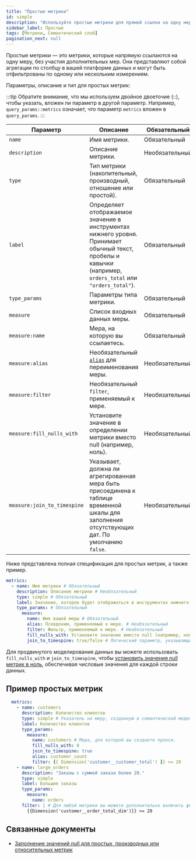 ```yaml
---
title: "Простые метрики"
id: simple
description: "Используйте простые метрики для прямой ссылки на одну меру."
sidebar_label: Простые
tags: [Метрики, Семантический слой]
pagination_next: null
---
```


Простые метрики — это метрики, которые напрямую ссылаются на одну меру, без участия дополнительных мер. Они представляют собой агрегации по столбцу в вашей платформе данных и могут быть отфильтрованы по одному или нескольким измерениям.

Параметры, описание и тип для простых метрик:

:::tip
Обратите внимание, что мы используем двойное двоеточие (::), чтобы указать, вложен ли параметр в другой параметр. Например, `query_params::metrics` означает, что параметр `metrics` вложен в `query_params`.
:::

| Параметр | Описание | Обязательный | Тип |
| --------- | ----------- | ---- | ---- |
| `name` | Имя метрики. | Обязательный | Строка |
| `description` | Описание метрики. | Необязательный | Строка |
| `type` | Тип метрики (накопительный, производный, отношение или простой). | Обязательный | Строка |
| `label` | Определяет отображаемое значение в инструментах нижнего уровня. Принимает обычный текст, пробелы и кавычки (например, `orders_total` или `"orders_total"`). | Обязательный | Строка |
| `type_params` | Параметры типа метрики. | Обязательный | Словарь |
| `measure` | Список входных данных меры. | Обязательный | Список |
| `measure:name` | Мера, на которую вы ссылаетесь. | Обязательный | Строка |
| `measure:alias` | Необязательный [`alias`](/reference/resource-configs/alias) для переименования меры. | Необязательный | Строка |
| `measure:filter` | Необязательный `filter`, применяемый к мере. | Необязательный | Строка |
| `measure:fill_nulls_with` | Установите значение в определении метрики вместо null (например, ноль). | Необязательный | Строка |
| `measure:join_to_timespine` | Указывает, должна ли агрегированная мера быть присоединена к таблице временной шкалы для заполнения отсутствующих дат. По умолчанию `false`. | Необязательный | Логический |

Ниже представлена полная спецификация для простых метрик, а также пример.

```yaml
metrics:
  - name: Имя метрики # Обязательный
    description: Описание метрики # Необязательный
    type: simple # Обязательный
    label: Значение, которое будет отображаться в инструментах нижнего уровня # Обязательный
    type_params: # Обязательный
      measure: 
        name: Имя вашей меры # Обязательный
        alias: Псевдоним, применяемый к мере. # Необязательный
        filter: Фильтр, применяемый к мере. # Необязательный
        fill_nulls_with: Установите значение вместо null (например, ноль) # Необязательный
        join_to_timespine: true/false # Логический параметр, указывающий, должна ли агрегированная мера быть присоединена к таблице временной шкалы для заполнения отсутствующих дат. # Необязательный

```

Для продвинутого моделирования данных вы можете использовать `fill_nulls_with` и `join_to_timespine`, чтобы [установить значения null метрик в ноль](/docs/build/fill-nulls-advanced), обеспечивая числовые значения для каждой строки данных.

## Пример простых метрик

```yaml
  metrics: 
    - name: customers
      description: Количество клиентов
      type: simple # Указатель на меру, созданную в семантической модели
      label: Количество клиентов
      type_params:
        measure: 
          name: customers # Мера, для которой вы создаете прокси.
          fill_nulls_with: 0 
          join_to_timespine: true
          alias: customer_count
          filter: {{ Dimension('customer__customer_total') }} >= 20
    - name: large_orders
      description: "Заказы с суммой заказа более 20."
      type: simple
      label: Большие заказы
      type_params:
        measure: 
          name: orders
      filter: | # Для любой метрики вы можете дополнительно включить фильтр по значениям измерений
        {{Dimension('customer__order_total_dim')}} >= 20
```

## Связанные документы
- [Заполнение значений null для простых, производных или относительных метрик](/docs/build/fill-nulls-advanced)